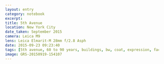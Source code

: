 ```yaml
--- 
layout: entry
category: notebook
excerpt:
title: 5th Avenue
location: New York City
date_taken: September 2015
camera: Leica M9
lens: Leica Elmarit-M 28mm f/2.8 Asph
date: 2015-09-23 09:23:40
tags: [5th avenue, 60 to 90 years, buildings, bw, coat, expression, face, girls, hair, old man, reflections, street, walking]
image: GRS-20150919-154107
---
```

